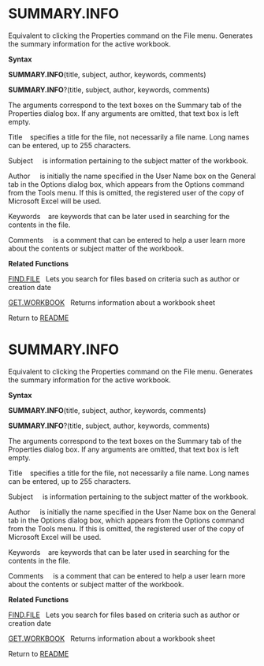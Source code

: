 # SUMMARY.INFO

Equivalent to clicking the Properties command on the File menu.
Generates the summary information for the active workbook.

**Syntax**

**SUMMARY.INFO**(title, subject, author, keywords, comments)

**SUMMARY.INFO**?(title, subject, author, keywords, comments)

The arguments correspond to the text boxes on the Summary tab of the
Properties dialog box. If any arguments are omitted, that text box is
left empty.

Title&nbsp;&nbsp;&nbsp;&nbsp;specifies a title for the file, not
necessarily a file name. Long names can be entered, up to 255
characters.

Subject&nbsp;&nbsp;&nbsp;&nbsp; is information pertaining to the subject
matter of the workbook.

Author&nbsp;&nbsp;&nbsp;&nbsp; is initially the name specified in the
User Name box on the General tab in the Options dialog box, which
appears from the Options command from the Tools menu. If this is
omitted, the registered user of the copy of Microsoft Excel will be
used.

Keywords&nbsp;&nbsp;&nbsp;&nbsp;are keywords that can be later used in
searching for the contents in the file.

Comments&nbsp;&nbsp;&nbsp;&nbsp; is a comment that can be entered to
help a user learn more about the contents or subject matter of the
workbook.

**Related Functions**

[FIND.FILE](FIND.FILE.md)&nbsp;&nbsp;&nbsp;Lets you search for files based on criteria
such as author or creation date

[GET.WORKBOOK](GET.WORKBOOK.md)&nbsp;&nbsp;&nbsp;Returns information about a workbook sheet


Return to [README](README.md#S)

# SUMMARY.INFO

Equivalent to clicking the Properties command on the File menu.
Generates the summary information for the active workbook.

**Syntax**

**SUMMARY.INFO**(title, subject, author, keywords, comments)

**SUMMARY.INFO**?(title, subject, author, keywords, comments)

The arguments correspond to the text boxes on the Summary tab of the
Properties dialog box. If any arguments are omitted, that text box is
left empty.

Title&nbsp;&nbsp;&nbsp;&nbsp;specifies a title for the file, not
necessarily a file name. Long names can be entered, up to 255
characters.

Subject&nbsp;&nbsp;&nbsp;&nbsp; is information pertaining to the subject
matter of the workbook.

Author&nbsp;&nbsp;&nbsp;&nbsp; is initially the name specified in the
User Name box on the General tab in the Options dialog box, which
appears from the Options command from the Tools menu. If this is
omitted, the registered user of the copy of Microsoft Excel will be
used.

Keywords&nbsp;&nbsp;&nbsp;&nbsp;are keywords that can be later used in
searching for the contents in the file.

Comments&nbsp;&nbsp;&nbsp;&nbsp; is a comment that can be entered to
help a user learn more about the contents or subject matter of the
workbook.

**Related Functions**

[FIND.FILE](FIND.FILE.md)&nbsp;&nbsp;&nbsp;Lets you search for files based on criteria
such as author or creation date

[GET.WORKBOOK](GET.WORKBOOK.md)&nbsp;&nbsp;&nbsp;Returns information about a workbook sheet


Return to [README](README.md#S)

